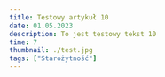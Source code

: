 ```yaml
---
title: Testowy artykuł 10
date: 01.05.2023
description: To jest testowy tekst 10
time: 7
thumbnail: ./test.jpg
tags: ["Starożytność"]
---
```

